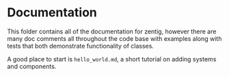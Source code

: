 # Documentation

This folder contains all of the documentation for zentig, however there are many
doc comments all throughout the code base with examples along with tests that both demonstrate
functionality of classes.

A good place to start is `hello_world.md`, a short tutorial on adding systems and components.
